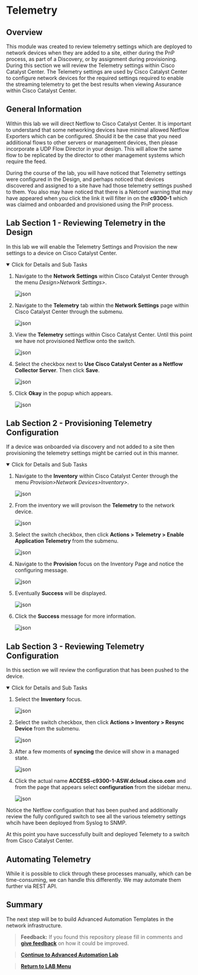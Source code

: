 # Telemetry

## Overview

This module was created to review telemetry settings which are deployed to network devices when they are added to a site, either during the PnP process, as part of a Discovery, or by assignment during provisioning. During this section we will review the Telemetry settings within Cisco Catalyst Center. The Telemetry settings are used by Cisco Catalyst Center to configure network devices for the required settings required to enable the streaming telemetry to get the best results when viewing Assurance within Cisco Catalyst Center.

## General Information

Within this lab we will direct Netflow to Cisco Catalyst Center. It is important to understand that some networking devices have minimal allowed Netflow Exporters which can be configured. Should it be the case that you need addiitional flows to other servers or management devices, then please incorporate a UDP Flow Director in your design. This will allow the same flow to be replicated by the director to other management systems which require the feed.

During the course of the lab, you will have noticed that Telemetry settings were configured in the Design, and perhaps noticed that devices discovered and assigned to a site have had those telemetry settings pushed to them. You also may have noticed that there is a Netconf warning that may have appeared when you click the link it will filter in on the **c9300-1** which was claimed and onboarded and provisioned using the PnP process.

## Lab Section 1 - Reviewing Telemetry in the Design

In this lab we will enable the Telemetry Settings and Provision the new settings to a device on Cisco Catalyst Center.

<details open>
<summary> Click for Details and Sub Tasks</summary>

1. Navigate to the **Network Settings** within Cisco Catalyst Center through the menu *Design>Network Settings>*.

   ![json](./images/DNAC-Navigate-Settings.png?raw=true "Import JSON")

2. Navigate to the **Telemetry** tab within the **Network Settings** page within Cisco Catalyst Center through the submenu.

   ![json](./images/DNAC-Telemetry-Navigation-2.png?raw=true "Import JSON")

3. View the **Telemetry** settings within Cisco Catalyst Center. Until this point we have not provisioned Netflow onto the switch.

   ![json](./images/DNAC-Telemetry-Settings.png?raw=true "Import JSON")

4. Select the checkbox next to **Use Cisco Catalyst Center as a Netflow Collector Server**. Then click **Save**.

   ![json](./images/DNAC-Telemetry-Settings-NetFlow.png?raw=true "Import JSON")

5. Click **Okay** in the popup which appears.

   ![json](./images/DNAC-Telemetry-Settings-Save.png?raw=true "Import JSON")

</details>

## Lab Section 2 - Provisioning Telemetry Configuration

If a device was onboarded via discovery and not added to a site then provisioning the telemetry settings might be carried out in this manner.

<details open>
<summary> Click for Details and Sub Tasks</summary>

1. Navigate to the **Inventory** within Cisco Catalyst Center through the menu *Provision>Network Devices>Inventory>*.

   ![json](./images/DNAC-NavigateInventory.png?raw=true "Import JSON")

2. From the inventory we will provison the **Telemetry** to the network device.

   ![json](./images/DNAC-Provision-Telemetry-1.png?raw=true "Import JSON")

3. Select the switch checkbox, then click **Actions > Telemetry > Enable Application Telemetry** from the submenu.

   ![json](./images/DNAC-Provision-Telemetry-2.png?raw=true "Import JSON")

4. Navigate to the **Provision** focus on the Inventory Page and notice the configuring message.

   ![json](./images/DNAC-Provision-Telemetry-3.png?raw=true "Import JSON")

5. Eventually **Success** will be displayed.

    ![json](./images/DNAC-Provision-Telemetry-4.png?raw=true "Import JSON")

6. Click the **Success** message for more information.

    ![json](./images/DNAC-Provision-Telemetry-5.png?raw=true "Import JSON")

</details>

## Lab Section 3 - Reviewing Telemetry Configuration

In this section we will review the configuration that has been pushed to the device.

<details open>
<summary> Click for Details and Sub Tasks</summary>

1. Select the **Inventory** focus.

   ![json](./images/DNAC-Provision-Telemetry-1.png?raw=true "Import JSON")

2. Select the switch checkbox, then click **Actions > Inventory > Resync Device** from the submenu.

   ![json](./images/DNAC-Provision-Resync.png?raw=true "Import JSON")

3. After a few moments of **syncing** the device will show in a managed state.

   ![json](./images/DNAC-Provision-Telemetry-1.png?raw=true "Import JSON")

4. Click the actual name **ACCESS-c9300-1-ASW.dcloud.cisco.com** and from the page that appears select **configuration** from the sidebar menu.

   ![json](./images/DNAC-Provision-Config.png?raw=true "Import JSON")

Notice the Netflow configuation that has been pushed and additionally review the fully configured switch to see all the various telemetry settings whcih have been deployed from Syslog to SNMP.

</details>

At this point you have successfully built and deployed Telemety to a switch from Cisco Catalyst Center.

## Automating Telemetry

While it is possible to click through these processes manually, which can be time-consuming, we can handle this differently. We may automate them further via REST API.

## Summary

The next step will be to build Advanced Automation Templates in the network infrastructure. 

> **Feedback:** If you found this repository please fill in comments and [**give feedback**](https://app.smartsheet.com/b/form/f75ce15c2053435283a025b1872257fe) on how it could be improved.

> [**Continue to Advanced Automation Lab**](./module6-advanced.md)

> [**Return to LAB Menu**](./README.md)
